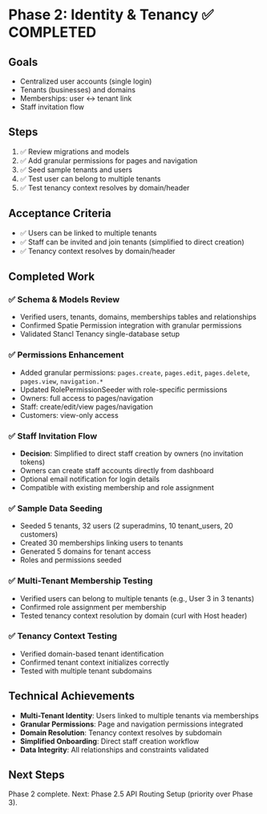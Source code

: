 # Phase 2: Identity & Tenancy ✅ COMPLETED

## Goals
- Centralized user accounts (single login)
- Tenants (businesses) and domains
- Memberships: user <-> tenant link
- Staff invitation flow

## Steps
1. ✅ Review migrations and models
2. ✅ Add granular permissions for pages and navigation
3. ✅ Seed sample tenants and users
4. ✅ Test user can belong to multiple tenants
5. ✅ Test tenancy context resolves by domain/header

## Acceptance Criteria
- ✅ Users can be linked to multiple tenants
- ✅ Staff can be invited and join tenants (simplified to direct creation)
- ✅ Tenancy context resolves by domain/header

## Completed Work

### ✅ Schema & Models Review
- Verified users, tenants, domains, memberships tables and relationships
- Confirmed Spatie Permission integration with granular permissions
- Validated Stancl Tenancy single-database setup

### ✅ Permissions Enhancement
- Added granular permissions: `pages.create`, `pages.edit`, `pages.delete`, `pages.view`, `navigation.*`
- Updated RolePermissionSeeder with role-specific permissions
- Owners: full access to pages/navigation
- Staff: create/edit/view pages/navigation
- Customers: view-only access

### ✅ Staff Invitation Flow
- **Decision**: Simplified to direct staff creation by owners (no invitation tokens)
- Owners can create staff accounts directly from dashboard
- Optional email notification for login details
- Compatible with existing membership and role assignment

### ✅ Sample Data Seeding
- Seeded 5 tenants, 32 users (2 superadmins, 10 tenant_users, 20 customers)
- Created 30 memberships linking users to tenants
- Generated 5 domains for tenant access
- Roles and permissions seeded

### ✅ Multi-Tenant Membership Testing
- Verified users can belong to multiple tenants (e.g., User 3 in 3 tenants)
- Confirmed role assignment per membership
- Tested tenancy context resolution by domain (curl with Host header)

### ✅ Tenancy Context Testing
- Verified domain-based tenant identification
- Confirmed tenant context initializes correctly
- Tested with multiple tenant subdomains

## Technical Achievements
- **Multi-Tenant Identity**: Users linked to multiple tenants via memberships
- **Granular Permissions**: Page and navigation permissions integrated
- **Domain Resolution**: Tenancy context resolves by subdomain
- **Simplified Onboarding**: Direct staff creation workflow
- **Data Integrity**: All relationships and constraints validated

## Next Steps
Phase 2 complete. Next: Phase 2.5 API Routing Setup (priority over Phase 3).
